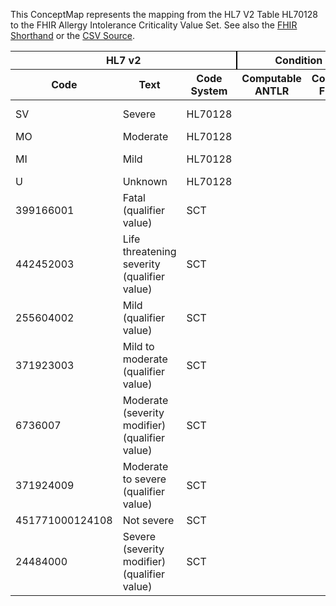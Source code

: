
This ConceptMap represents the mapping from the HL7 V2 Table HL70128 to the FHIR Allergy Intolerance Criticality Value Set. See also the <a href='https://github.com/HL7/v2-to-fhir/blob/master/tank/Table HL70128[original] to Allergy Intolerance Criticality.fsh'>FHIR Shorthand</a> or the <a href='https://github.com/HL7/v2-to-fhir/blob/master/mappings/codesystems/HL7 Concept Map_ AllergySeverity[AllergyIntolerance.criticality-original] - Sheet1.csv'>CSV Source</a>.
<table class='grid'><thead>
<tr><th colspan='3' style='border-right: 2px solid black;'>HL7 v2</th><th colspan='3' style='border-right: 2px solid black;'>Condition (IF True, args)</th><th colspan='4'>HL7 FHIR</th><th rowspan='2'>Comments</th></tr>
<tr><th>Code</th><th>Text</th><th>Code System</th><th>Computable ANTLR</th><th>Computable FHIRPath</th><th>Narrative</th><th>Code</th><th>Proposed Extension</th><th>Display</th><th>Code System</th></tr></thead>
<tbody>
<tr><td>SV</td><td>Severe</td><td style='border-right: 2px'>HL70128</td><td style='border-right: 2px'></td><td style='border-right: 2px'></td><td style='border-right: 2px'></td><td>high</td><td style='border-right: 2px'></td><td>High Risk</td><td><a href='https://hl7.org/fhir/R4/codesystem-allergy-intolerance-criticality.html'>http://hl7.org/fhir/allergy-intolerance-criticality</a></td><td style='border-right: 2px'></td></tr>
<tr><td>MO</td><td>Moderate</td><td style='border-right: 2px'>HL70128</td><td style='border-right: 2px'></td><td style='border-right: 2px'></td><td style='border-right: 2px'></td><td style='border-right: 2px'></td><td style='border-right: 2px'></td><td style='border-right: 2px'></td><td style='border-right: 2px'></td><td style='border-right: 2px'></td></tr>
<tr><td>MI</td><td>Mild</td><td style='border-right: 2px'>HL70128</td><td style='border-right: 2px'></td><td style='border-right: 2px'></td><td style='border-right: 2px'></td><td>low</td><td style='border-right: 2px'></td><td>Low Risk</td><td><a href='https://hl7.org/fhir/R4/codesystem-allergy-intolerance-criticality.html'>http://hl7.org/fhir/allergy-intolerance-criticality</a></td><td style='border-right: 2px'></td></tr>
<tr><td>U</td><td>Unknown</td><td style='border-right: 2px'>HL70128</td><td style='border-right: 2px'></td><td style='border-right: 2px'></td><td style='border-right: 2px'></td><td style='border-right: 2px'></td><td style='border-right: 2px'></td><td style='border-right: 2px'></td><td style='border-right: 2px'></td><td style='border-right: 2px'></td></tr>
<tr><td>399166001</td><td>Fatal (qualifier value)</td><td style='border-right: 2px'>SCT</td><td style='border-right: 2px'></td><td style='border-right: 2px'></td><td style='border-right: 2px'></td><td>high</td><td style='border-right: 2px'></td><td>High Risk</td><td><a href='https://hl7.org/fhir/R4/codesystem-allergy-intolerance-criticality.html'>http://hl7.org/fhir/allergy-intolerance-criticality</a></td><td style='border-right: 2px'></td></tr>
<tr><td>442452003</td><td>Life threatening severity (qualifier value)</td><td style='border-right: 2px'>SCT</td><td style='border-right: 2px'></td><td style='border-right: 2px'></td><td style='border-right: 2px'></td><td>high</td><td style='border-right: 2px'></td><td>High Risk</td><td><a href='https://hl7.org/fhir/R4/codesystem-allergy-intolerance-criticality.html'>http://hl7.org/fhir/allergy-intolerance-criticality</a></td><td style='border-right: 2px'></td></tr>
<tr><td>255604002</td><td>Mild (qualifier value)</td><td style='border-right: 2px'>SCT</td><td style='border-right: 2px'></td><td style='border-right: 2px'></td><td style='border-right: 2px'></td><td>low</td><td style='border-right: 2px'></td><td>Low Risk</td><td><a href='https://hl7.org/fhir/R4/codesystem-allergy-intolerance-criticality.html'>http://hl7.org/fhir/allergy-intolerance-criticality</a></td><td style='border-right: 2px'></td></tr>
<tr><td>371923003</td><td>Mild to moderate (qualifier value)</td><td style='border-right: 2px'>SCT</td><td style='border-right: 2px'></td><td style='border-right: 2px'></td><td style='border-right: 2px'></td><td>low</td><td style='border-right: 2px'></td><td>Low Risk</td><td><a href='https://hl7.org/fhir/R4/codesystem-allergy-intolerance-criticality.html'>http://hl7.org/fhir/allergy-intolerance-criticality</a></td><td style='border-right: 2px'></td></tr>
<tr><td>6736007</td><td>Moderate (severity modifier) (qualifier value)</td><td style='border-right: 2px'>SCT</td><td style='border-right: 2px'></td><td style='border-right: 2px'></td><td style='border-right: 2px'></td><td style='border-right: 2px'></td><td style='border-right: 2px'></td><td style='border-right: 2px'></td><td style='border-right: 2px'></td><td style='border-right: 2px'></td></tr>
<tr><td>371924009</td><td>Moderate to severe (qualifier value)</td><td style='border-right: 2px'>SCT</td><td style='border-right: 2px'></td><td style='border-right: 2px'></td><td style='border-right: 2px'></td><td>high</td><td style='border-right: 2px'></td><td>High Risk</td><td><a href='https://hl7.org/fhir/R4/codesystem-allergy-intolerance-criticality.html'>http://hl7.org/fhir/allergy-intolerance-criticality</a></td><td style='border-right: 2px'></td></tr>
<tr><td>451771000124108</td><td>Not severe</td><td style='border-right: 2px'>SCT</td><td style='border-right: 2px'></td><td style='border-right: 2px'></td><td style='border-right: 2px'></td><td style='border-right: 2px'></td><td style='border-right: 2px'></td><td style='border-right: 2px'></td><td style='border-right: 2px'></td><td style='border-right: 2px'></td></tr>
<tr><td>24484000</td><td>Severe (severity modifier) (qualifier value)</td><td style='border-right: 2px'>SCT</td><td style='border-right: 2px'></td><td style='border-right: 2px'></td><td style='border-right: 2px'></td><td>high</td><td style='border-right: 2px'></td><td>High Risk</td><td><a href='https://hl7.org/fhir/R4/codesystem-allergy-intolerance-criticality.html'>http://hl7.org/fhir/allergy-intolerance-criticality</a></td><td style='border-right: 2px'></td></tr>
</tbody></table>
